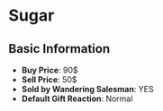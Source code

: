 # Sugar

## Basic Information

- **Buy Price**: 90$
- **Sell Price**: 50$
- **Sold by Wandering Salesman**: YES
- **Default Gift Reaction**: Normal
